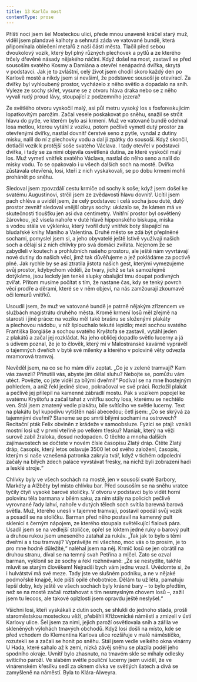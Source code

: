 ```yaml
---
title: 13 Karlův most
contentType: prose
---
```


  

Příští noci jsem šel Mosteckou ulicí, přede mnou unaveně kráčel starý muž, viděl jsem plandavé kalhoty a sehnutá záda ve vatované bundě, která připomínala oblečení metařů z naší části města. Tlačil před sebou dvoukolový vozík, který byl plný různých plechovek a pytlů a ze kterého trčely dřevěné násady nějakého náčiní. Když došel na most, zastavil se před sousoším svatého Kosmy a Damiána a otevřel nenápadná dvířka, skrytá v podstavci. Jak je to zvláštní, celý život jsem chodil skoro každý den po Karlově mostě a nikdy jsem si nevšiml, že podstavec sousoší je otevírací. Za dvířky byl vyhloubený prostor, vycházelo z něho světlo a dopadalo na sníh. Vyleze ze sochy skřet, vysune se z otvoru hlava draka nebo se z něho vyvalí rudý proud lávy, stoupající z podzemního jezera?

Ze světlého otvoru vyskočil malý, asi půl metru vysoký los s fosforeskujícím lopatkovitým parožím. Začal vesele poskakovat po sněhu, snažil se strčit hlavu do pytle, ve kterém bylo asi krmení. Muž ve vatované bundě odehnal losa metlou, kterou vytáhl z vozíku, potom pečlivě vymetl dutý prostor za otevřenými dvířky, nastlal dovnitř čerstvé seno z pytle, vyndal z dutiny misku, nalil do ní z plechovky vodu a dal ji zpátky do sousoší. Když skončil, dotlačil vozík k protější soše svatého Václava. I tady otevřel v podstavci dvířka, i tady se za nimi objevila osvětlená dutina, ze které vyskočil malý los. Muž vymetl vnitřek svatého Václava, nastlal do něho seno a nalil do misky vodu. To se opakovalo i u všech dalších soch na mostě. Dvířka zůstávala otevřená, losi, kteří z nich vyskakovali, se po dobu krmení mohli prohánět po sněhu.

Sledoval jsem zpovzdálí cestu krmiče od sochy k soše; když jsem došel ke svatému Augustinovi, strčil jsem ze zvědavosti hlavu dovnitř. Ucítil jsem pach chléva a uviděl jsem, že celý podstavec i celá socha jsou duté, dutý prostor zevnitř sledoval vnější obrys sochy: ukázalo se, že kámen má ve skutečnosti tloušťku jen asi dva centimetry. Vnitřní prostor byl osvětlený žárovkou, jež visela nahoře v duté hlavě hipponského biskupa, miska s vodou stála ve výklenku, který tvořil dutý vnitřek boty šlapající na bludařské knihy Maniho a Valentina. Druhé město se zdá být přeplněné sochami, pomyslel jsem si, a jeho obyvatelé ještě lstivě využívají našich soch a dělají si z nich chlívky pro svá domácí zvířata. Nejenom že se zabydleli v koutech a prohlubních našeho prostoru, ale ještě nám vyvrtávají nové dutiny do našich věcí, jimž tak důvěřujeme a jež pokládáme za poctivě plné. Jak rychle by se asi ztratila jistota našich gest, kterými vymezujeme svůj prostor, kdybychom věděli, že tvary, jichž se tak samozřejmě dotýkáme, jsou leckdy jen tenké slupky obalující tmu doupat podivných zvířat. Přitom musíme počítat s tím, že nastane čas, kdy se tenký povrch věcí prodře a děrami, které se v něm objeví, na nás zamžourají zkoumavé oči lemurů vnitřků.

Usoudil jsem, že muž ve vatované bundě je patrně nějakým zřízencem ve službách magistrátu druhého města. Kromě krmení losů měl zřejmě na starosti i jiné práce: na vozíku měl také brašnu se složenými plakáty a plechovou nádobu, v níž šplouchalo tekuté lepidlo; mezi sochou svatého Františka Borgiáše a sochou svatého Kryštofa se zastavil, vytáhl jeden z plakátů a začal jej rozkládat. Na jeho obličej dopadlo světlo lucerny a já s údivem poznal, že je to člověk, který mi v Malostranské kavárně vyprávěl o tajemných dveřích v bytě své milenky a kterého v polovině věty odvezla mramorová tramvaj.

Nevěděl jsem, na co se ho mám dřív zeptat. „Co je v zelené tramvaji? Kam vás zavezli? Přinutili vás, abyste jim dělal sluhu? Nebojte se, pomůžu vám utéct. Povězte, co jste viděl za bílými dveřmi!“ Podíval se na mne lhostejným pohledem, a aniž řekl jediné slovo, pokračoval ve své práci. Rozložil plakát a pečlivě jej přilepil na kamenné zábradlí mostu. Pak s vozíkem popojel ke svatému Kryštofu a začal tahat z vnitřku sochy losa, kterému se nechtělo ven. Stál jsem zmatený vedle plakátu, bíle svítícího ve světle lucerny. Text na plakátu byl kupodivu vytištěn naší abecedou; četl jsem: „Co se skrývá za tajemnými dveřmi? Staneme se po smrti bílými sochami na ostrovech? Recitační pták Felix obviněn z krádeže v samoobsluze. Fyzici se ptají: vznikli mostní losi už v první vteřině po velkém třesku? Maniak, který na věži surově zabil žraloka, dosud nedopaden. O těchto a mnoha dalších zajímavostech se dočtete v novém čísle časopisu Zlatý dráp. Čtěte Zlatý dráp, časopis, který letos oslavuje 3500 let od svého založení, časopis, kterým si naše vznešená patronka zakryla tvář, když v tichém odpoledni začaly na bílých zdech paláce vyvstávat fresky, na nichž byli zobrazeni hadi a lesklé stroje.“

Chlívky byly ve všech sochách na mostě, jen v sousoší svaté Barbory, Markéty a Alžběty byl místo chlívku bar. Před sousoším se na sněhu vratce tyčily čtyři vysoké barové stoličky. V otvoru v podstavci bylo vidět horní polovinu těla barmana v bílém saku, za ním stály na policích pečlivě vyrovnané řady lahví, nahoře v dutých tělech soch svítila barevná barová světla. Muž, kterého unesli v tajemné tramvaji, postavil opodál svůj vozík a posadil se na stoličku. Barman před něho postavil na kamenný pult sklenici s černým nápojem, ze kterého stoupala světélkující fialová pára. Usadil jsem se na vedlejší stoličce, opřel se loktem jedné ruky o barový pult a druhou rukou jsem uneseného zatahal za rukáv. „Tak jak to bylo s těmi dveřmi a s tou tramvají? Vyprávějte mi všechno, moc vás o to prosím, je to pro mne hodně důležité,“ naléhal jsem na něj. Krmič losů se jen obrátil na druhou stranu, díval se na temný svah Petřína a mlčel. Zato se ozval barman, vyklonil se ze sochy a řekl rozhněvaně: „Že se nestydíte, takhle mluvit se starým člověkem! Nejradši bych vám jednu vrazil. Uvědomte si, že i hulvátství má své meze. Tady jste ve slušném podniku, a ne v nějaké podmořské knajpě, kde piští opilé chobotnice. Dělám tu už léta, pamatuju lepší doby, kdy ještě ve všech sochách byly krásné bary – to bylo předtím, než se na mostě začali roztahovat s tím nesmyslným chovem losů –, zažil jsem tu leccos, ale takové oplzlosti jsem opravdu ještě neslyšel.“

Všichni losi, kteří vyskákali z dutin soch, se shlukli do jednoho stáda, prošli staroměstskou mosteckou věží, přeběhli Křižovnické náměstí a zmizeli v ústí Karlovy ulice. Šel jsem za nimi, jejich paroží osvětlovala sníh a zářila ve skleněných výlohách tmavých obchodů. Když losi došli na místo, kde se před vchodem do Klementina Karlova ulice rozšiřuje v malé náměstíčko, rozutekli se a začali se honit po sněhu. Stál jsem vedle velkého okna vinárny U Hada, které sahalo až k zemi, nízká závěj sněhu se plazila podél jeho spodního okraje. Uvnitř bylo zhasnuto, na tmavém skle se míhaly odlesky svítícího paroží. Ve slabém světle pouliční lucerny jsem uviděl, že ve vinárenském křesílku sedí za oknem dívka ve světlých šatech a dívá se zamyšleně na náměstí. Byla to Klára-Alweyra.
